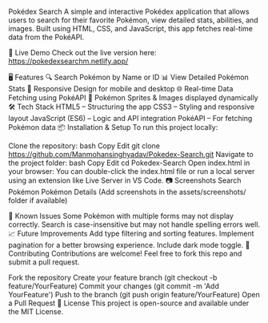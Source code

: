 Pokédex Search
A simple and interactive Pokédex application that allows users to search for their favorite Pokémon, view detailed stats, abilities, and images. Built using HTML, CSS, and JavaScript, this app fetches real-time data from the PokéAPI.

🚀 Live Demo
Check out the live version here: https://pokedexsearchm.netlify.app/

🖥️ Features
🔍 Search Pokémon by Name or ID
📊 View Detailed Pokémon Stats
🎨 Responsive Design for mobile and desktop
🌐 Real-time Data Fetching using PokéAPI
📸 Pokémon Sprites & Images displayed dynamically
🛠️ Tech Stack
HTML5 – Structuring the app
CSS3 – Styling and responsive layout
JavaScript (ES6) – Logic and API integration
PokéAPI – For fetching Pokémon data
📦 Installation & Setup
To run this project locally:

Clone the repository:
bash
Copy
Edit
git clone https://github.com/Manmohansinghyadav/Pokedex-Search.git
Navigate to the project folder:
bash
Copy
Edit
cd Pokedex-Search
Open index.html in your browser: You can double-click the index.html file or run a local server using an extension like Live Server in VS Code.
📷 Screenshots
Search Pokémon	Pokémon Details
(Add screenshots in the assets/screenshots/ folder if available)

🐛 Known Issues
Some Pokémon with multiple forms may not display correctly.
Search is case-insensitive but may not handle spelling errors well.
📈 Future Improvements
Add type filtering and sorting features.
Implement pagination for a better browsing experience.
Include dark mode toggle.
🤝 Contributing
Contributions are welcome! Feel free to fork this repo and submit a pull request.

Fork the repository
Create your feature branch (git checkout -b feature/YourFeature)
Commit your changes (git commit -m 'Add YourFeature')
Push to the branch (git push origin feature/YourFeature)
Open a Pull Request
📄 License
This project is open-source and available under the MIT License.

